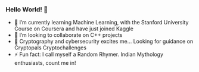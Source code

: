 ### Hello World! 👋

- 🌱 I’m currently learning Machine Learning, with the Stanford University Course on Coursera and have just joined Kaggle
- :wave: I’m looking to collaborate on C++ projects
- 🔭 Cryptography and cybersecurity excites me... Looking for guidance on Cryptopals Cryptochallenges
- ⚡ Fun fact: I call myself a Random Rhymer. Indian Mythology enthusiasts, count me in!
<!--
**AtrikGit6174/AtrikGit6174** is a ✨ _special_ ✨ repository because its `README.md` (this file) appears on your GitHub profile.

Here are some ideas to get you started:

- 🔭 I’m currently working on 
- 🌱 I’m currently learning ...
- 👯 I’m looking to collaborate on ...
- 🤔 I’m looking for help with ...
- 💬 Ask me about ...
- 📫 How to reach me: ...
- 😄 Pronouns: ...
- ⚡ Fun fact: ...
-->
